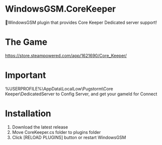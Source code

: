 # WindowsGSM.CoreKeeper
🧩WindowsGSM plugin that provides Core Keeper Dedicated server support!


# The Game
https://store.steampowered.com/app/1621690/Core_Keeper/

# Important
%USERPROFILE%\AppData\LocalLow\Pugstorm\Core Keeper\DedicatedServer to Config Server, and get your gameId for Connect

# Installation
1. Download the latest release
2. Move CoreKeeper.cs folder to plugins folder
3. Click [RELOAD PLUGINS] button or restart WindowsGSM
